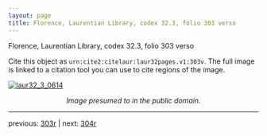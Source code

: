 ```yaml
---
layout: page
title: Florence, Laurentian Library, codex 32.3, folio 303 verso
---
```


Florence, Laurentian Library, codex 32.3, folio 303 verso

Cite this object as `urn:cite2:citelaur:laur32pages.v1:303v`.  The full image is linked to a citation tool you can use to cite regions of the image.

[![laur32_3_0614](http://www.homermultitext.org/iipsrv?IIIF=/project/homer/pyramidal/deepzoom/citelaur/laur32imgs/v1/laur32_3_0614.tif/full/800,/0/default.jpg)](http://www.homermultitext.org/ict2/?urn=urn:cite2:citelaur:laur32imgs.v1:laur32_3_0614) 

<p style="text-align: center; font-style: italic;">Image presumed to in the public domain.</p>

---

previous: [303r](../303r/) | next: [304r](../304r/)